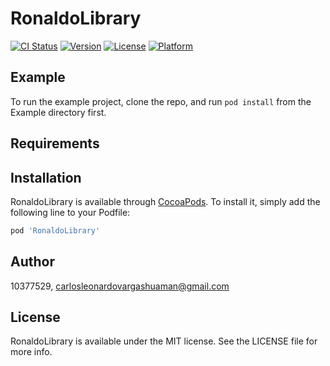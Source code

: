 # RonaldoLibrary

[![CI Status](https://img.shields.io/travis/10377529/RonaldoLibrary.svg?style=flat)](https://travis-ci.org/10377529/RonaldoLibrary)
[![Version](https://img.shields.io/cocoapods/v/RonaldoLibrary.svg?style=flat)](https://cocoapods.org/pods/RonaldoLibrary)
[![License](https://img.shields.io/cocoapods/l/RonaldoLibrary.svg?style=flat)](https://cocoapods.org/pods/RonaldoLibrary)
[![Platform](https://img.shields.io/cocoapods/p/RonaldoLibrary.svg?style=flat)](https://cocoapods.org/pods/RonaldoLibrary)

## Example

To run the example project, clone the repo, and run `pod install` from the Example directory first.

## Requirements

## Installation

RonaldoLibrary is available through [CocoaPods](https://cocoapods.org). To install
it, simply add the following line to your Podfile:

```ruby
pod 'RonaldoLibrary'
```

## Author

10377529, carlosleonardovargashuaman@gmail.com

## License

RonaldoLibrary is available under the MIT license. See the LICENSE file for more info.

